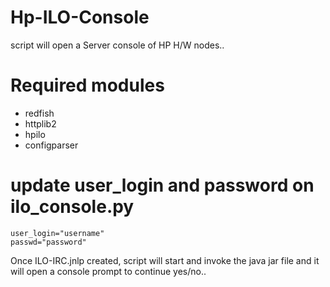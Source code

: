# Hp-ILO-Console
script will open a Server console of HP H/W nodes..

# Required modules 
-   redfish
-   httplib2
-   hpilo
-   configparser

# update user_login and password on ilo_console.py
```
user_login="username"
passwd="password"
```

Once ILO-IRC.jnlp created, script will start and invoke the java jar file and it will open a console prompt to continue yes/no.. 
